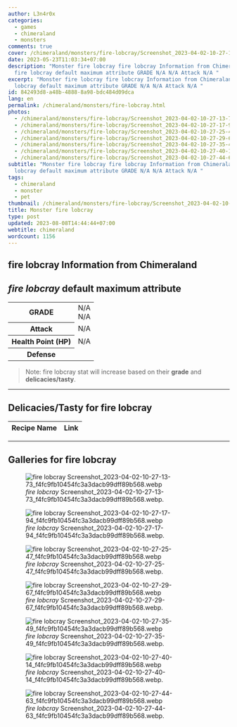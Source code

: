 ```yaml
---
author: L3n4r0x
categories:
  - games
  - chimeraland
  - monsters
comments: true
cover: /chimeraland/monsters/fire-lobcray/Screenshot_2023-04-02-10-27-13-73_f4fc9fb10454fc3a3dacb99dff89b568.webp
date: 2023-05-23T11:03:34+07:00
description: "Monster fire lobcray fire lobcray Information from Chimeraland
  fire lobcray default maximum attribute GRADE N/A N/A Attack N/A "
excerpt: "Monster fire lobcray fire lobcray Information from Chimeraland fire
  lobcray default maximum attribute GRADE N/A N/A Attack N/A "
id: 842493d8-a48b-4888-8a98-bdc484d09dca
lang: en
permalink: /chimeraland/monsters/fire-lobcray.html
photos:
  - /chimeraland/monsters/fire-lobcray/Screenshot_2023-04-02-10-27-13-73_f4fc9fb10454fc3a3dacb99dff89b568.webp
  - /chimeraland/monsters/fire-lobcray/Screenshot_2023-04-02-10-27-17-94_f4fc9fb10454fc3a3dacb99dff89b568.webp
  - /chimeraland/monsters/fire-lobcray/Screenshot_2023-04-02-10-27-25-47_f4fc9fb10454fc3a3dacb99dff89b568.webp
  - /chimeraland/monsters/fire-lobcray/Screenshot_2023-04-02-10-27-29-67_f4fc9fb10454fc3a3dacb99dff89b568.webp
  - /chimeraland/monsters/fire-lobcray/Screenshot_2023-04-02-10-27-35-49_f4fc9fb10454fc3a3dacb99dff89b568.webp
  - /chimeraland/monsters/fire-lobcray/Screenshot_2023-04-02-10-27-40-14_f4fc9fb10454fc3a3dacb99dff89b568.webp
  - /chimeraland/monsters/fire-lobcray/Screenshot_2023-04-02-10-27-44-63_f4fc9fb10454fc3a3dacb99dff89b568.webp
subtitle: "Monster fire lobcray fire lobcray Information from Chimeraland fire
  lobcray default maximum attribute GRADE N/A N/A Attack N/A "
tags:
  - chimeraland
  - monster
  - pet
thumbnail: /chimeraland/monsters/fire-lobcray/Screenshot_2023-04-02-10-27-13-73_f4fc9fb10454fc3a3dacb99dff89b568.webp
title: Monster fire lobcray
type: post
updated: 2023-08-08T14:44:44+07:00
webtitle: chimeraland
wordcount: 1156
---
```


<link
  rel="stylesheet"
  href="https://rawcdn.githack.com/dimaslanjaka/Web-Manajemen/870a349/css/bootstrap-5-3-0-alpha3-wrapper.css"
/>
<section id="bootstrap-wrapper">
  <div data-bs-theme="dark">
    <h2>fire lobcray Information from Chimeraland</h2>
    <h2 id="attribute"><i>fire lobcray</i> default maximum attribute</h2>
    <div class="row">
      <div class="col mb-2">
        <div class="card">
          <div class="card-body">
            <table>
              <tr>
                <th>GRADE</th>
                <td>N/A <br />N/A</td>
              </tr>
              <tr>
                <th>Attack</th>
                <td>N/A</td>
              </tr>
              <tr>
                <th>Health Point (HP)</th>
                <td>N/A</td>
              </tr>
              <tr>
                <th>Defense</th>
                <td></td>
              </tr>
            </table>
          </div>
        </div>
      </div>
    </div>
    <blockquote class="bd-callout bd-callout-warning">
      Note: fire lobcray stat will increase based on their <b>grade</b> and
      <b>delicacies/tasty</b>.
    </blockquote>
    <hr />
    <h2 id="delicacies">Delicacies/Tasty for fire lobcray</h2>
    <div class="card">
      <div class="card-body">
        <div class="table-responsive">
          <table class="table table-striped">
            <thead>
              <tr>
                <th>Recipe Name</th>
                <th>Link</th>
              </tr>
            </thead>
            <tbody></tbody>
          </table>
        </div>
      </div>
    </div>
    <hr />
    <div id="gallery">
      <h2>Galleries for fire lobcray</h2>
      <div class="row">
        <div class="col-lg-6 col-12">
          <figure>
            <img
              src="https://www.webmanajemen.com/chimeraland/monsters/fire-lobcray/Screenshot_2023-04-02-10-27-13-73_f4fc9fb10454fc3a3dacb99dff89b568.webp"
              alt="fire lobcray Screenshot_2023-04-02-10-27-13-73_f4fc9fb10454fc3a3dacb99dff89b568.webp"
            />
            <figcaption style="word-wrap: break-word">
              <i>fire lobcray</i>
              Screenshot_2023-04-02-10-27-13-73_f4fc9fb10454fc3a3dacb99dff89b568.webp.
            </figcaption>
          </figure>
        </div>
        <div class="col-lg-6 col-12">
          <figure>
            <img
              src="https://www.webmanajemen.com/chimeraland/monsters/fire-lobcray/Screenshot_2023-04-02-10-27-17-94_f4fc9fb10454fc3a3dacb99dff89b568.webp"
              alt="fire lobcray Screenshot_2023-04-02-10-27-17-94_f4fc9fb10454fc3a3dacb99dff89b568.webp"
            />
            <figcaption style="word-wrap: break-word">
              <i>fire lobcray</i>
              Screenshot_2023-04-02-10-27-17-94_f4fc9fb10454fc3a3dacb99dff89b568.webp.
            </figcaption>
          </figure>
        </div>
        <div class="col-lg-6 col-12">
          <figure>
            <img
              src="https://www.webmanajemen.com/chimeraland/monsters/fire-lobcray/Screenshot_2023-04-02-10-27-25-47_f4fc9fb10454fc3a3dacb99dff89b568.webp"
              alt="fire lobcray Screenshot_2023-04-02-10-27-25-47_f4fc9fb10454fc3a3dacb99dff89b568.webp"
            />
            <figcaption style="word-wrap: break-word">
              <i>fire lobcray</i>
              Screenshot_2023-04-02-10-27-25-47_f4fc9fb10454fc3a3dacb99dff89b568.webp.
            </figcaption>
          </figure>
        </div>
        <div class="col-lg-6 col-12">
          <figure>
            <img
              src="https://www.webmanajemen.com/chimeraland/monsters/fire-lobcray/Screenshot_2023-04-02-10-27-29-67_f4fc9fb10454fc3a3dacb99dff89b568.webp"
              alt="fire lobcray Screenshot_2023-04-02-10-27-29-67_f4fc9fb10454fc3a3dacb99dff89b568.webp"
            />
            <figcaption style="word-wrap: break-word">
              <i>fire lobcray</i>
              Screenshot_2023-04-02-10-27-29-67_f4fc9fb10454fc3a3dacb99dff89b568.webp.
            </figcaption>
          </figure>
        </div>
        <div class="col-lg-6 col-12">
          <figure>
            <img
              src="https://www.webmanajemen.com/chimeraland/monsters/fire-lobcray/Screenshot_2023-04-02-10-27-35-49_f4fc9fb10454fc3a3dacb99dff89b568.webp"
              alt="fire lobcray Screenshot_2023-04-02-10-27-35-49_f4fc9fb10454fc3a3dacb99dff89b568.webp"
            />
            <figcaption style="word-wrap: break-word">
              <i>fire lobcray</i>
              Screenshot_2023-04-02-10-27-35-49_f4fc9fb10454fc3a3dacb99dff89b568.webp.
            </figcaption>
          </figure>
        </div>
        <div class="col-lg-6 col-12">
          <figure>
            <img
              src="https://www.webmanajemen.com/chimeraland/monsters/fire-lobcray/Screenshot_2023-04-02-10-27-40-14_f4fc9fb10454fc3a3dacb99dff89b568.webp"
              alt="fire lobcray Screenshot_2023-04-02-10-27-40-14_f4fc9fb10454fc3a3dacb99dff89b568.webp"
            />
            <figcaption style="word-wrap: break-word">
              <i>fire lobcray</i>
              Screenshot_2023-04-02-10-27-40-14_f4fc9fb10454fc3a3dacb99dff89b568.webp.
            </figcaption>
          </figure>
        </div>
        <div class="col-lg-6 col-12">
          <figure>
            <img
              src="https://www.webmanajemen.com/chimeraland/monsters/fire-lobcray/Screenshot_2023-04-02-10-27-44-63_f4fc9fb10454fc3a3dacb99dff89b568.webp"
              alt="fire lobcray Screenshot_2023-04-02-10-27-44-63_f4fc9fb10454fc3a3dacb99dff89b568.webp"
            />
            <figcaption style="word-wrap: break-word">
              <i>fire lobcray</i>
              Screenshot_2023-04-02-10-27-44-63_f4fc9fb10454fc3a3dacb99dff89b568.webp.
            </figcaption>
          </figure>
        </div>
      </div>
    </div>
  </div>
</section>